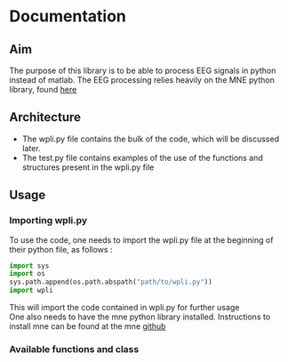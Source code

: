 # Documentation
## Aim
The purpose of this library is to be able to process EEG signals in python instead of matlab. The EEG processing relies heavily on the MNE python library, found [here](https://github.com/mne-tools/mne-python)
## Architecture
- The wpli.py file contains the bulk of the code, which will be discussed later.
- The test.py file contains examples of the use of the functions and structures present in the wpli.py file
## Usage
### Importing wpli.py
To use the code, one needs to import the wpli.py file at the beginning of their python file, as follows : 
```python
import sys
import os
sys.path.append(os.path.abspath("path/to/wpli.py"))
import wpli
```
This will import the code contained in wpli.py for further usage  
One also needs to have the mne python library installed. Instructions to install mne can be found at the mne [github](https://github.com/mne-tools/mne-python)
### Available functions and class

